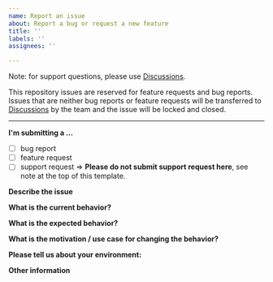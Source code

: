 ```yaml
---
name: Report an issue
about: Report a bug or request a new feature
title: ''
labels: ''
assignees: ''

---
```


Note: for support questions, please use [Discussions](https://github.com/JSBSim-Team/jsbsim/discussions).

This repository issues are reserved for feature requests and bug reports. Issues that are neither bug reports or feature requests will be transferred to [Discussions](https://github.com/JSBSim-Team/jsbsim/discussions) by the team and the issue will be locked and closed.

***
<!-- please remove the notice above-->

**I'm submitting a ...**
  - [ ] bug report
  - [ ] feature request
  - [ ] support request => **Please do not submit support request here**, see note at the top of this template.

**Describe the issue**
<!-- A clear and concise description of what the issue is. -->

**What is the current behavior?**
<!-- Describe the current behavior including steps to reproduce it.
If applicable, add screenshots to help explain your problem. -->

**What is the expected behavior?**
<!--A clear and concise description of what you expected to happen. -->

**What is the motivation / use case for changing the behavior?**

**Please tell us about your environment:**
<!--
 - OS
 - JSBSim version
 - Language if applicable (C++, Python, Julia, ...) -->

**Other information**
<!--(e.g. detailed explanation, stacktraces, related issues, suggestions how to fix, links for us to have context, eg. stackoverflow, gitter, etc)-->
